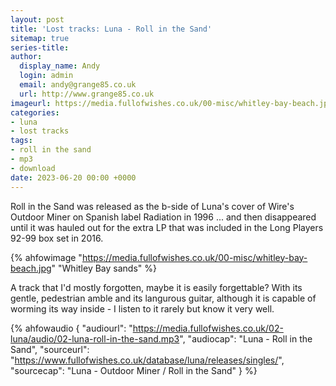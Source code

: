 ```yaml
---
layout: post
title: 'Lost tracks: Luna - Roll in the Sand'
sitemap: true
series-title:
author:
  display_name: Andy
  login: admin
  email: andy@grange85.co.uk
  url: http://www.grange85.co.uk
imageurl: https://media.fullofwishes.co.uk/00-misc/whitley-bay-beach.jpg
categories:
- luna
- lost tracks
tags:
- roll in the sand
- mp3
- download
date: 2023-06-20 00:00 +0000
---
```

Roll in the Sand was released as the b-side of Luna's cover of Wire's Outdoor Miner on Spanish label Radiation in 1996 ... and then disappeared until it was hauled out for the extra LP that was included in the Long Players 92-99 box set in 2016.

{% ahfowimage "https://media.fullofwishes.co.uk/00-misc/whitley-bay-beach.jpg" "Whitley Bay sands" %}

A track that I'd mostly forgotten, maybe it is easily forgettable? With its gentle, pedestrian amble and its langurous guitar, although it is capable of worming its way inside - I listen to it rarely but know it very well.

{% ahfowaudio {
"audiourl": "https://media.fullofwishes.co.uk/02-luna/audio/02-luna-roll-in-the-sand.mp3",
"audiocap": "Luna - Roll in the Sand",
"sourceurl": "https://www.fullofwishes.co.uk/database/luna/releases/singles/",
"sourcecap": "Luna - Outdoor Miner / Roll in the Sand"
} %}
